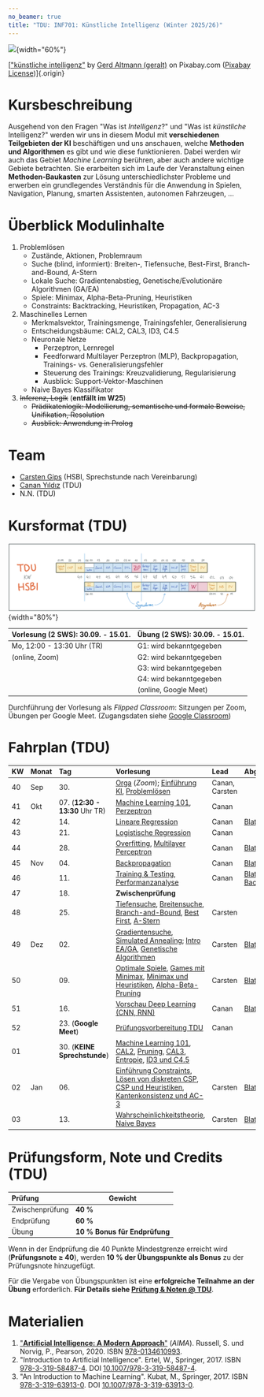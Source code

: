 ```yaml
---
no_beamer: true
title: "TDU: INF701: Künstliche Intelligenz (Winter 2025/26)"
---
```


![](https://cdn.pixabay.com/photo/2018/09/27/09/22/artificial-intelligence-3706562_1280.jpg){width="60%"}

[["künstliche
intelligenz"](https://pixabay.com/de/illustrations/k%c3%bcnstliche-intelligenz-netzwerk-3706562/)
by [Gerd Altmann (geralt)](https://pixabay.com/de/users/geralt-9301/) on Pixabay.com
([Pixabay License](https://pixabay.com/de/service/license/))]{.origin}

# Kursbeschreibung

Ausgehend von den Fragen "Was ist *Intelligenz*?" und "Was ist *künstliche*
Intelligenz?" werden wir uns in diesem Modul mit **verschiedenen Teilgebieten der
KI** beschäftigen und uns anschauen, welche **Methoden und Algorithmen** es gibt und
wie diese funktionieren. Dabei werden wir auch das Gebiet *Machine Learning*
berühren, aber auch andere wichtige Gebiete betrachten. Sie erarbeiten sich im Laufe
der Veranstaltung einen **Methoden-Baukasten** zur Lösung unterschiedlichster
Probleme und erwerben ein grundlegendes Verständnis für die Anwendung in Spielen,
Navigation, Planung, smarten Assistenten, autonomen Fahrzeugen, ...

# Überblick Modulinhalte

1.  Problemlösen
    -   Zustände, Aktionen, Problemraum
    -   Suche (blind, informiert): Breiten-, Tiefensuche, Best-First,
        Branch-and-Bound, A-Stern
    -   Lokale Suche: Gradientenabstieg, Genetische/Evolutionäre Algorithmen (GA/EA)
    -   Spiele: Minimax, Alpha-Beta-Pruning, Heuristiken
    -   Constraints: Backtracking, Heuristiken, Propagation, AC-3
2.  Maschinelles Lernen
    -   Merkmalsvektor, Trainingsmenge, Trainingsfehler, Generalisierung
    -   Entscheidungsbäume: CAL2, CAL3, ID3, C4.5
    -   Neuronale Netze
        -   Perzeptron, Lernregel
        -   Feedforward Multilayer Perzeptron (MLP), Backpropagation, Trainings-
            vs. Generalisierungsfehler
        -   Steuerung des Trainings: Kreuzvalidierung, Regularisierung
        -   Ausblick: Support-Vektor-Maschinen
    -   Naive Bayes Klassifikator
3.  ~~Inferenz, Logik~~ (**entfällt im W25**)
    -   ~~Prädikatenlogik: Modellierung, semantische und formale Beweise,
        Unifikation, Resolution~~
    -   ~~Ausblick: Anwendung in Prolog~~

# Team

-   [Carsten
    Gips](https://www.hsbi.de/minden/ueber-uns/personenverzeichnis/carsten-gips)
    (HSBI, Sprechstunde nach Vereinbarung)
-   [Canan Yıldız](http://people.tau.edu.tr/people.show/cananyildiz/de) (TDU)
-   N.N. (TDU)

# Kursformat (TDU)

![](admin/images/fahrplan.png){width="80%"}

| Vorlesung (2 SWS): 30.09. - 15.01. | Übung (2 SWS): 30.09. - 15.01. |
|:-----------------------------------|:-------------------------------|
| Mo, 12:00 - 13:30 Uhr (TR)         | G1: wird bekanntgegeben        |
| (online, Zoom)                     | G2: wird bekanntgegeben        |
|                                    | G3: wird bekanntgegeben        |
|                                    | G4: wird bekanntgegeben        |
|                                    | (online, Google Meet)          |

Durchführung der Vorlesung als *Flipped Classroom*: Sitzungen per Zoom, Übungen per
Google Meet. (Zugangsdaten siehe [Google
Classroom](https://classroom.google.com/c/NzE4Mzk0NDE5ODEz?cjc=fhzfku3))

# Fahrplan (TDU)

| KW | Monat | Tag                             | Vorlesung                                                                                                                                                                                                                                                                | Lead           | Abgabe Übung                                            |
|:---|:------|:--------------------------------|:-------------------------------------------------------------------------------------------------------------------------------------------------------------------------------------------------------------------------------------------------------------------------|:---------------|:--------------------------------------------------------|
| 40 | Sep   | 30\.                            | [Orga](https://www.hsbi.de/elearning/data/FH-Bielefeld/lm_data/lm_1358898/index.html#überblick-modulinhalte) (*Zoom*); [Einführung KI](lecture/intro/intro1-overview.md), [Problemlösen](lecture/intro/intro2-problemsolving.md)                                         | Canan, Carsten |                                                         |
| 41 | Okt   | 07\. (**12:30 - 13:30** Uhr TR) | [Machine Learning 101](lecture/dtl/dtl1-mlbasics.md), [Perzeptron](lecture/nn/nn01-perceptron.md)                                                                                                                                                                        | Canan          |                                                         |
| 42 |       | 14\.                            | [Lineare Regression](lecture/nn/nn02-linear-regression.md)                                                                                                                                                                                                               | Canan          | [Blatt: Perzeptron](homework/sheet-nn-perceptron.md)    |
| 43 |       | 21\.                            | [Logistische Regression](lecture/nn/nn03-logistic-regression.md)                                                                                                                                                                                                         | Canan          |                                                         |
| 44 |       | 28\.                            | [Overfitting](lecture/nn/nn04-overfitting.md), [Multilayer Perceptron](lecture/nn/nn05-mlp.md)                                                                                                                                                                           | Canan          | [Blatt: Regression](homework/sheet-nn-regression.md)    |
| 45 | Nov   | 04\.                            | [Backpropagation](lecture/nn/nn06-backprop.md)                                                                                                                                                                                                                           | Canan          | [Blatt: MLP](homework/sheet-nn-mlp.md)                  |
| 46 |       | 11\.                            | [Training & Testing](lecture/nn/nn07-training-testing.md), [Performanzanalyse](lecture/nn/nn08-testing.md)                                                                                                                                                               | Canan          | [Blatt: Backpropagation](homework/sheet-nn-backprop.md) |
| 47 |       | 18\.                            | **Zwischenprüfung**                                                                                                                                                                                                                                                      |                |                                                         |
| 48 |       | 25\.                            | [Tiefensuche](lecture/searching/search1-dfs.md), [Breitensuche](lecture/searching/search2-bfs.md), [Branch-and-Bound](lecture/searching/search3-branchandbound.md), [Best First](lecture/searching/search4-bestfirst.md), [A-Stern](lecture//searching/search5-astar.md) | Carsten        |                                                         |
| 49 | Dez   | 02\.                            | [Gradientensuche](lecture/searching/search6-gradient.md), [Simulated Annealing](lecture/searching/search7-annealing.md); [Intro EA/GA](lecture/ea/ea1-intro.md), [Genetische Algorithmen](lecture/ea/ea2-ga.md)                                                          | Carsten        | [Blatt: Suche](homework/sheet-search.md)                |
| 50 |       | 09\.                            | [Optimale Spiele](lecture/games/games1-intro.md), [Games mit Minimax](lecture/games/games2-minimax.md), [Minimax und Heuristiken](lecture/games/games3-heuristics.md), [Alpha-Beta-Pruning](lecture/games/games4-alphabeta.md)                                           | Carsten        | [Blatt: EA/GA](homework/sheet-ea.md)                    |
| 51 |       | 16\.                            | [Vorschau Deep Learning (CNN, RNN)](lecture/nn/nn10-cnn.md)                                                                                                                                                                                                              | Canan          | [Blatt: Games](homework/sheet-games.md)                 |
| 52 |       | 23\. (**Google Meet**)          | [Prüfungsvorbereitung TDU](admin/exams-tdu.md)                                                                                                                                                                                                                           | Canan          |                                                         |
| 01 |       | 30\. (**KEINE Sprechstunde**)   | [Machine Learning 101](lecture/dtl/dtl1-mlbasics.md), [CAL2](lecture/dtl/dtl2-cal2.md), [Pruning](lecture/dtl/dtl3-pruning.md), [CAL3](lecture/dtl/dtl4-cal3.md), [Entropie](lecture/dtl/dtl5-entropy.md), [ID3 und C4.5](lecture/dtl/dtl6-id3.md)                       |                |                                                         |
| 02 | Jan   | 06\.                            | [Einführung Constraints](lecture/csp/csp1-intro.md), [Lösen von diskreten CSP](lecture/csp/csp2-backtrackingsearch.md), [CSP und Heuristiken](lecture/csp/csp3-heuristics.md), [Kantenkonsistenz und AC-3](lecture/csp/csp4-ac3.md)                                      | Carsten        | [Blatt: DTL](homework/sheet-dtl.md)                     |
| 03 |       | 13\.                            | [Wahrscheinlichkeitstheorie](lecture/naivebayes/nb1-probability.md), [Naive Bayes](lecture/naivebayes/nb2-naivebayes.md)                                                                                                                                                 | Carsten        | [Blatt: CSP](homework/sheet-csp.md)                     |

# Prüfungsform, Note und Credits (TDU)

| Prüfung         | Gewicht                       |
|:----------------|-------------------------------|
| Zwischenprüfung | **40 %**                      |
| Endprüfung      | **60 %**                      |
| Übung           | **10 % Bonus für Endprüfung** |

Wenn in der Endprüfung die 40 Punkte Mindestgrenze erreicht wird (**Prüfungsnote
$\ge$ 40**), werden **10 % der Übungspunkte als Bonus** zu der Prüfungsnote
hinzugefügt.

Für die Vergabe von Übungspunkten ist eine **erfolgreiche Teilnahme an der Übung**
erforderlich. **Für Details siehe [Prüfung & Noten @ TDU](admin/exams-tdu.md)**.

# Materialien

1.  ["**Artificial Intelligence: A Modern Approach**"](http://aima.cs.berkeley.edu/)
    (*AIMA*). Russell, S. und Norvig, P., Pearson, 2020. ISBN
    [978-0134610993](https://fhb-bielefeld.digibib.net/openurl?isbn=978-0134610993).
2.  "Introduction to Artificial Intelligence". Ertel, W., Springer, 2017. ISBN
    [978-3-319-58487-4](https://fhb-bielefeld.digibib.net/openurl?isbn=978-3-319-58487-4).
    DOI [10.1007/978-3-319-58487-4](https://doi.org/10.1007/978-3-319-58487-4).
3.  "An Introduction to Machine Learning". Kubat, M., Springer, 2017. ISBN
    [978-3-319-63913-0](https://fhb-bielefeld.digibib.net/openurl?isbn=978-3-319-63913-0).
    DOI [10.1007/978-3-319-63913-0](https://doi.org/10.1007/978-3-319-63913-0).
